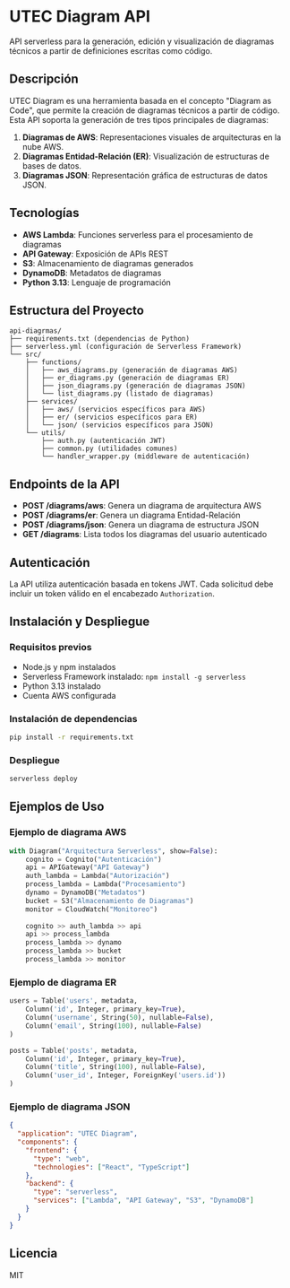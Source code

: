 # UTEC Diagram API

API serverless para la generación, edición y visualización de diagramas técnicos a partir de definiciones escritas como código.

## Descripción

UTEC Diagram es una herramienta basada en el concepto "Diagram as Code", que permite la creación de diagramas técnicos a partir de código. Esta API soporta la generación de tres tipos principales de diagramas:

1. **Diagramas de AWS**: Representaciones visuales de arquitecturas en la nube AWS.
2. **Diagramas Entidad-Relación (ER)**: Visualización de estructuras de bases de datos.
3. **Diagramas JSON**: Representación gráfica de estructuras de datos JSON.

## Tecnologías

- **AWS Lambda**: Funciones serverless para el procesamiento de diagramas
- **API Gateway**: Exposición de APIs REST
- **S3**: Almacenamiento de diagramas generados
- **DynamoDB**: Metadatos de diagramas
- **Python 3.13**: Lenguaje de programación

## Estructura del Proyecto

```
api-diagrmas/
├── requirements.txt (dependencias de Python)
├── serverless.yml (configuración de Serverless Framework)
└── src/
    ├── functions/
    │   ├── aws_diagrams.py (generación de diagramas AWS)
    │   ├── er_diagrams.py (generación de diagramas ER)
    │   ├── json_diagrams.py (generación de diagramas JSON)
    │   └── list_diagrams.py (listado de diagramas)
    ├── services/
    │   ├── aws/ (servicios específicos para AWS)
    │   ├── er/ (servicios específicos para ER)
    │   └── json/ (servicios específicos para JSON)
    └── utils/
        ├── auth.py (autenticación JWT)
        ├── common.py (utilidades comunes)
        └── handler_wrapper.py (middleware de autenticación)
```

## Endpoints de la API

- **POST /diagrams/aws**: Genera un diagrama de arquitectura AWS
- **POST /diagrams/er**: Genera un diagrama Entidad-Relación
- **POST /diagrams/json**: Genera un diagrama de estructura JSON
- **GET /diagrams**: Lista todos los diagramas del usuario autenticado

## Autenticación

La API utiliza autenticación basada en tokens JWT. Cada solicitud debe incluir un token válido en el encabezado `Authorization`.

## Instalación y Despliegue

### Requisitos previos

- Node.js y npm instalados
- Serverless Framework instalado: `npm install -g serverless`
- Python 3.13 instalado
- Cuenta AWS configurada

### Instalación de dependencias

```bash
pip install -r requirements.txt
```

### Despliegue

```bash
serverless deploy
```

## Ejemplos de Uso

### Ejemplo de diagrama AWS

```python
with Diagram("Arquitectura Serverless", show=False):
    cognito = Cognito("Autenticación")
    api = APIGateway("API Gateway")
    auth_lambda = Lambda("Autorización")
    process_lambda = Lambda("Procesamiento")
    dynamo = DynamoDB("Metadatos")
    bucket = S3("Almacenamiento de Diagramas")
    monitor = CloudWatch("Monitoreo")
    
    cognito >> auth_lambda >> api
    api >> process_lambda
    process_lambda >> dynamo
    process_lambda >> bucket
    process_lambda >> monitor
```

### Ejemplo de diagrama ER

```python
users = Table('users', metadata,
    Column('id', Integer, primary_key=True),
    Column('username', String(50), nullable=False),
    Column('email', String(100), nullable=False)
)

posts = Table('posts', metadata,
    Column('id', Integer, primary_key=True),
    Column('title', String(100), nullable=False),
    Column('user_id', Integer, ForeignKey('users.id'))
)
```

### Ejemplo de diagrama JSON

```json
{
  "application": "UTEC Diagram",
  "components": {
    "frontend": {
      "type": "web",
      "technologies": ["React", "TypeScript"]
    },
    "backend": {
      "type": "serverless",
      "services": ["Lambda", "API Gateway", "S3", "DynamoDB"]
    }
  }
}
```

## Licencia

MIT
